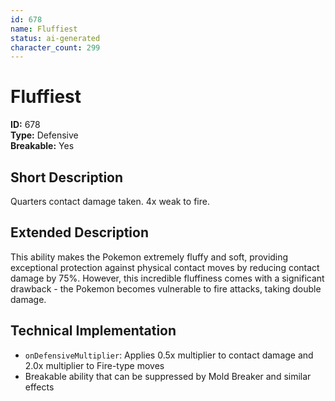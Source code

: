 ```yaml
---
id: 678
name: Fluffiest
status: ai-generated
character_count: 299
---
```


# Fluffiest

**ID:** 678  
**Type:** Defensive  
**Breakable:** Yes  

## Short Description
Quarters contact damage taken. 4x weak to fire.

## Extended Description
This ability makes the Pokemon extremely fluffy and soft, providing exceptional protection against physical contact moves by reducing contact damage by 75%. However, this incredible fluffiness comes with a significant drawback - the Pokemon becomes vulnerable to fire attacks, taking double damage.

## Technical Implementation
- `onDefensiveMultiplier`: Applies 0.5x multiplier to contact damage and 2.0x multiplier to Fire-type moves
- Breakable ability that can be suppressed by Mold Breaker and similar effects